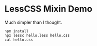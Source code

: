 LessCSS Mixin Demo
==================

Much simpler than I thought.

```
npm install
npx lessc hello.less hello.css
cat hello.css
```